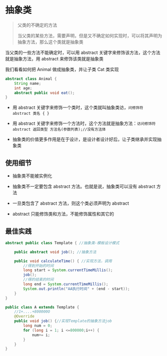 # 抽象类

> 父类的不确定的方法
> 
> 当父类的某些方法，需要声明，但是又不确定如何实现时，可以将其声明为抽象方法，那么这个类就是抽象类

当父类的一些方法不能确定时，可以用 abstract 关键字来修饰该方法，这个方法就是抽象方法，用 abstract 来修饰该类就是抽象类

我们看看如何把 Animal 做成抽象类，并让子类 Cat 类实现

```java
abstract class Animal {
    String name;
    int age;
    abstract public void eat();
}
```

- 用 abstract 关键字来修饰一个类时，这个类就叫抽象类访，`问修饰符 abstract 类名 {
  }`

- 用 abstract 关键字来修饰一个方法时，这个方法就是抽象方法：`访问修饰符 abstract 返回类型 方法名(参数列表);//没有方法体`

- 抽象类的价值更多作用是在于设计，是设计者设计好后，让子类继承并实现抽象类

## 使用细节

- 抽象类不能被实例化

- 抽象类不一定要包含 abstract 方法。也就是说，抽象类可以没有 abstract 方法

- 一旦类包含了 abstract 方法，则这个类必须声明为 abstract

- abstract 只能修饰类和方法，不能修饰属性和其它的

## 最佳实践

```java
abstract public class Template { //抽象类-模板设计模式

    public abstract void job(); //抽象方法

    public void calculateTime() { //实现方法，调用
        //得到开始的时间
        long start = System.currentTimeMillis();
        job();
        //得的结束的时间
        long end = System.currentTimeMillis();
        System.out.println("AA执行时间" + (end - start));
    }
}

public class A extends Template {
    //1+....+800000O
    @Override
    public void job() {//实现Template的抽象方法job
        long num = 0;
        for (long i = 1; i <=800000;i++) {
            num+= i;
        }
    }
}
```

